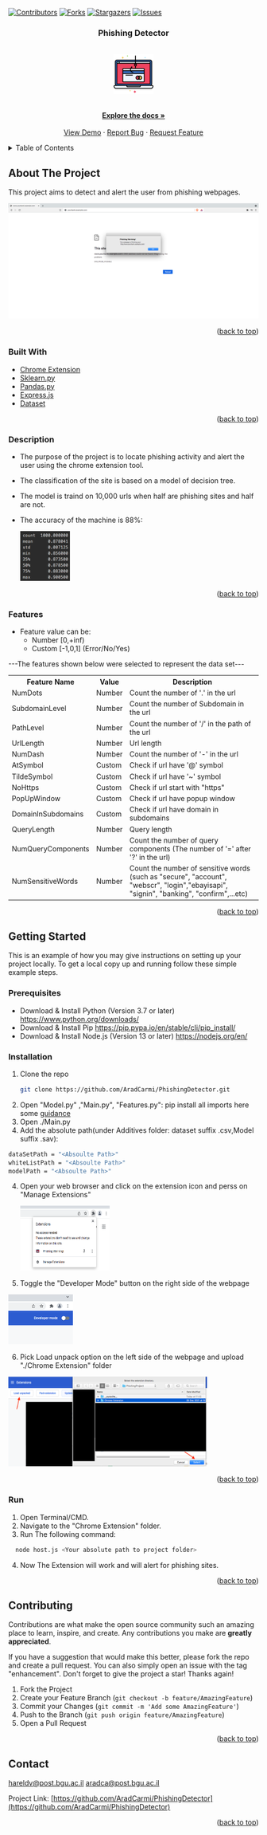 <div id="top"></div>

<!-- PROJECT SHIELDS -->
<!--
*** I'm using markdown "reference style" links for readability.
*** Reference links are enclosed in brackets [ ] instead of parentheses ( ).
*** See the bottom of this document for the declaration of the reference variables
*** for contributors-url, forks-url, etc. This is an optional, concise syntax you may use.
*** https://www.markdownguide.org/basic-syntax/#reference-style-links
-->
[![Contributors][contributors-shield]][contributors-url]
[![Forks][forks-shield]][forks-url]
[![Stargazers][stars-shield]][stars-url]
[![Issues][issues-shield]][issues-url]


<h3 align="center">Phishing Detector</h3>
<!-- PROJECT LOGO -->
<br />
<div align="center">
  <a href="https://github.com/aradcarmi/PhishingDetector">
    <img src="images/logo.png" alt="Logo" width="80" height="80">
  </a>



  <p align="center">
    <br />
    <a href="https://github.com/aradcarmi/PhishingDetector"><strong>Explore the docs »</strong></a>
    <br />
    <br />
    <a href="https://github.com/aradcarmi/PhishingDetector">View Demo</a>
    ·
    <a href="https://github.com/aradcarmi/PhishingDetector/issues">Report Bug</a>
    ·
    <a href="https://github.com/aradcarmi/PhishingDetector/issues">Request Feature</a>
  </p>
</div>


<!-- TABLE OF CONTENTS -->
<details>
  <summary>Table of Contents</summary>
  <ol>
    <li>
      <a href="#about-the-project">About The Project</a>
      <ul>
        <li><a href="#built-with">Built With</a></li>
        <li><a href="#description">Description</a></li>
        <li><a href="#features">Features</a></li>
      </ul>
    </li>
    <li>
      <a href="#getting-started">Getting Started</a>
      <ul>
        <li><a href="#prerequisites">Prerequisites</a></li>
        <li><a href="#installation">Installation</a></li>
      </ul>
    </li>
    <li><a href="#run">Run</a></li>
    <li><a href="#contributing">Contributing</a></li>
    <li><a href="#contact">Contact</a></li>
  </ol>
</details>

<!-- ABOUT THE PROJECT -->
## About The Project

This project aims to detect and alert the user from phishing webpages.

[![Product Name Screen Shot][product-screenshot]](https://example.com)

<p align="right">(<a href="#top">back to top</a>)</p>


### Built With

* [Chrome Extension](https://developer.chrome.com/docs/extensions/)
* [Sklearn.py](https://scikit-learn.org/stable/)
* [Pandas.py](https://pandas.pydata.org/)
* [Express.js](https://expressjs.com/)
* [Dataset](https://www.kaggle.com/shashwatwork/phishing-dataset-for-machine-learning)

<p align="right">(<a href="#top">back to top</a>)</p>

### Description

* The purpose of the project is to locate phishing activity and alert the user using the chrome extension tool.
* The classification of the site is based on a model of decision tree.
* The model is traind on 10,000 urls when half are phishing sites and half are not.
* The accuracy of the machine is 88%:

     <a href="https://github.com/aradcarmi/PhishingDetector">
    <img src="images/Accuracy.png" alt="accuracy" width="100" height="100">
    </a>
 
<p align="right">(<a href="#top">back to top</a>)</p>


### Features

  * Feature value can be:
    * Number [0,+inf)
    * Custom [-1,0,1] (Error/No/Yes)
  
  ---The features shown below were selected to represent the data set---
  
  <table>
  <tr>
    <th>Feature Name</th>
    <th>Value</th>
    <th>Description</th>
  </tr>
  <tr>
    <td>NumDots</td>
    <td>Number</td>
    <td>Count the number of '.' in the url</td>
  </tr>
  <tr>
    <td>SubdomainLevel</td>
    <td>Number</td>
    <td>Count the number of Subdomain in the url</td>
  </tr>
   <tr>
    <td>PathLevel</td>
    <td>Number</td>
    <td>Count the number of '/' in the path of the url</td>
  </tr>
  <tr>
    <td>UrlLength</td>
    <td>Number</td>
    <td>Url length</td>
  </tr>
  <tr>
    <td>NumDash</td>
    <td>Number</td>
    <td>Count the number of '-' in the url</td>
  </tr>
  <tr>
    <td>AtSymbol</td>
    <td>Custom</td>
    <td>Check if url have '@' symbol</td>
  </tr>
  <tr>
    <td>TildeSymbol</td>
    <td>Custom</td>
    <td>Check if url have '~' symbol</td>
  </tr>
  <tr>
    <td>NoHttps</td>
    <td>Custom</td>
    <td>Check if url start with "https"</td>
  </tr>
  <tr>
    <td>PopUpWindow</td>
    <td>Custom</td>
    <td>Check if url have popup window</td>
  </tr>
  <tr>
    <td>DomainInSubdomains</td>
    <td>Custom</td>
    <td>Check if url have domain in subdomains</td>
  </tr>
  <tr>
    <td>QueryLength</td>
    <td>Number</td>
    <td>Query length</td>
  </tr>
  <tr>
    <td>NumQueryComponents</td>
    <td>Number</td>
    <td>Count the number of query components (The number of '=' after '?' in the url)</td>
  </tr>
  <tr>
    <td>NumSensitiveWords</td>
    <td>Number</td>
    <td>Count the number of sensitive words (such as "secure", "account", "webscr", "login","ebayisapi", "signin", "banking", "confirm",...etc)</td>
  </tr>
</table>

<p align="right">(<a href="#top">back to top</a>)</p>


<!-- GETTING STARTED -->
## Getting Started

This is an example of how you may give instructions on setting up your project locally.
To get a local copy up and running follow these simple example steps.

### Prerequisites
  * Download & Install Python  (Version 3.7 or later) https://www.python.org/downloads/
  * Download & Install Pip https://pip.pypa.io/en/stable/cli/pip_install/
  * Download & Install Node.js (Version 13 or later)  https://nodejs.org/en/
  
### Installation
1. Clone the repo
   ```sh
   git clone https://github.com/AradCarmi/PhishingDetector.git
   ```
2. Open "Model.py" ,"Main.py", "Features.py":
    pip install all imports here some [guidance](https://www.youtube.com/watch?v=sIan8TOz0GA) 
3. Open ./Main.py
4. Add the absolute path(under Additives folder: dataset suffix .csv,Model suffix .sav):
  ``` sh 
  dataSetPath = "<Absoulte Path>"
  whiteListPath = "<Absoulte Path>"
  modelPath = "<Absoulte Path>"
  ```
4. Open your web browser and click on the extension icon and perss on "Manage Extensions"
   
   <a href="https://github.com/aradcarmi/PhishingDetector">
    <img src="images/chromeExtension.png" alt="Logo" width="180" height="130">
    </a>
5. Toggle the "Developer Mode" button on the right side of the webpage

  <a href="https://github.com/aradcarmi/PhishingDetector">
    <img src="images/DevMode.png" alt="Logo" width="130" height="100">
    </a>
    
6. Pick Load unpack option on the left side of the webpage and upload "./Chrome Extension" folder
  
  <a href="https://github.com/aradcarmi/PhishingDetector">
    <img src="images/LoadExtension.png" alt="Logo" width="400" height="180">
    </a>
    
<p align="right">(<a href="#top">back to top</a>)</p>

### Run
1. Open Terminal/CMD.
2. Navigate to the "Chrome Extension" folder.
3. Run The following command:
``` sh 
  node host.js <Your absolute path to project folder>
  ```
4. Now The Extension will work and will alert for phishing sites.

<p align="right">(<a href="#top">back to top</a>)</p>



<!-- CONTRIBUTING -->
## Contributing

Contributions are what make the open source community such an amazing place to learn, inspire, and create. Any contributions you make are **greatly appreciated**.

If you have a suggestion that would make this better, please fork the repo and create a pull request. You can also simply open an issue with the tag "enhancement".
Don't forget to give the project a star! Thanks again!

1. Fork the Project
2. Create your Feature Branch (`git checkout -b feature/AmazingFeature`)
3. Commit your Changes (`git commit -m 'Add some AmazingFeature'`)
4. Push to the Branch (`git push origin feature/AmazingFeature`)
5. Open a Pull Request

<p align="right">(<a href="#top">back to top</a>)</p>


<!-- CONTACT -->
## Contact
hareldv@post.bgu.ac.il
aradca@post.bgu.ac.il

Project Link: [https://github.com/AradCarmi/PhishingDetector](https://github.com/AradCarmi/PhishingDetector)

<p align="right">(<a href="#top">back to top</a>)</p>


<!-- MARKDOWN LINKS & IMAGES -->
<!-- https://www.markdownguide.org/basic-syntax/#reference-style-links -->
[contributors-shield]: https://img.shields.io/github/contributors/github_username/repo_name.svg?style=for-the-badge
[contributors-url]: https://github.com/aradcarmi/PhishingDetector/graphs/contributors
[forks-shield]: https://img.shields.io/github/forks/aradcarmi/PhishingDetector.svg?style=for-the-badge
[forks-url]: https://github.com/aradcarmi/PhishingDetector/network/members
[stars-shield]: https://img.shields.io/github/stars/aradcarmi/PhishingDetector.svg?style=for-the-badge
[stars-url]: https://github.com/aradcarmi/PhishingDetector/stargazers
[issues-shield]: https://img.shields.io/github/issues/github_username/repo_name.svg?style=for-the-badge
[issues-url]: https://github.com/github_username/repo_name/issues
[product-screenshot]: images/screenshot.png
